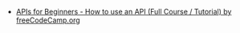 * [APIs for Beginners - How to use an API (Full Course / Tutorial) by freeCodeCamp.org](https://www.youtube.com/watch?v=GZvSYJDk-us&list=WL&index=31&t=0s)
